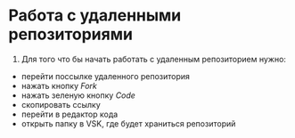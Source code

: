 # Работа с удаленными репозиториями #
1. Для того что бы начать работать с удаленным репозиторием нужно:
+ перейти поссылке удаленного репозитория
+ нажать кнопку *Fork* 
+ нажать зеленую кнопку *Code* 
+ скопировать ссылку
+ перейти в редактор кода
+ открыть папку в VSK, где будет храниться репозиторий